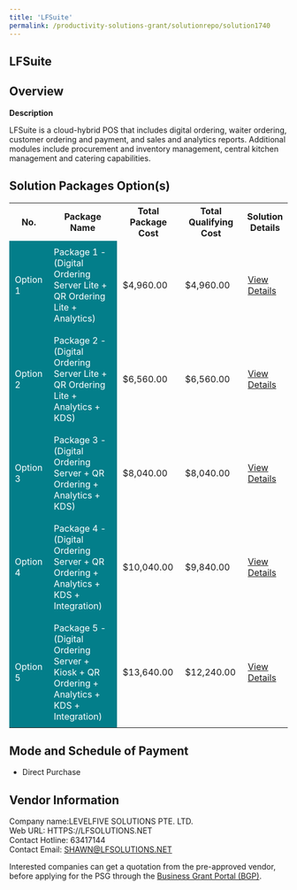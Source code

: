 ```yaml
---
title: 'LFSuite'
permalink: /productivity-solutions-grant/solutionrepo/solution1740
---
```


## LFSuite

## Overview

**Description**

LFSuite is a cloud-hybrid POS that includes digital ordering, waiter ordering, customer ordering and payment, and sales and analytics reports. Additional modules include procurement and inventory management, central kitchen management and catering capabilities.

## Solution Packages Option(s)

<table>
<tr>
<th><b>No.</b></th>
<th><b>Package Name</b></th>
<th><b>Total Package Cost</b></th>
<th><b>Total Qualifying Cost</b></th>
<th><b>Solution Details</b></th>
</tr>
<tr>
<td style='padding: 10px; background-color: #037E8A; color: #FFFFFF;'>Option 1</td>
<td style='padding: 10px; background-color: #037E8A; color: #FFFFFF;'>Package 1 - (Digital Ordering Server Lite + QR Ordering Lite + Analytics)</td>
<td style='padding: 10px;'>$4,960.00</td>
<td style='padding: 10px;'>$4,960.00</td>
<td style='padding: 10px;'><a href='/images/psg/LEVELFIVE_SOLUTIONS_Desensitised_Annex_3_Part1.pdf' target='_blank'>View Details</a></td>
</tr>
<tr>
<td style='padding: 10px; background-color: #037E8A; color: #FFFFFF;'>Option 2</td>
<td style='padding: 10px; background-color: #037E8A; color: #FFFFFF;'> Package 2 - (Digital Ordering Server Lite + QR Ordering Lite + Analytics + KDS)</td>
<td style='padding: 10px;'>$6,560.00</td>
<td style='padding: 10px;'>$6,560.00</td>
<td style='padding: 10px;'><a href='/images/psg/LEVELFIVE_SOLUTIONS_Desensitised_Annex_3_Part2.pdf' target='_blank'>View Details</a></td>
</tr>
<tr>
<td style='padding: 10px; background-color: #037E8A; color: #FFFFFF;'>Option 3</td>
<td style='padding: 10px; background-color: #037E8A; color: #FFFFFF;'>Package 3 - (Digital Ordering Server + QR Ordering + Analytics + KDS)</td>
<td style='padding: 10px;'>$8,040.00</td>
<td style='padding: 10px;'>$8,040.00</td>
<td style='padding: 10px;'><a href='/images/psg/LEVELFIVE_SOLUTIONS_Desensitised_Annex_3_Part3.pdf' target='_blank'>View Details</a></td>
</tr>
<tr>
<td style='padding: 10px; background-color: #037E8A; color: #FFFFFF;'>Option 4</td>
<td style='padding: 10px; background-color: #037E8A; color: #FFFFFF;'>Package 4 - (Digital Ordering Server + QR Ordering + Analytics + KDS + Integration)</td>
<td style='padding: 10px;'>$10,040.00</td>
<td style='padding: 10px;'>$9,840.00</td>
<td style='padding: 10px;'><a href='/images/psg/LEVELFIVE_SOLUTIONS_Desensitised_Annex_3_Part4.pdf' target='_blank'>View Details</a></td>
</tr>
<tr>
<td style='padding: 10px; background-color: #037E8A; color: #FFFFFF;'>Option 5</td>
<td style='padding: 10px; background-color: #037E8A; color: #FFFFFF;'>Package 5 - (Digital Ordering Server + Kiosk + QR Ordering + Analytics + KDS + Integration)</td>
<td style='padding: 10px;'>$13,640.00</td>
<td style='padding: 10px;'>$12,240.00</td>
<td style='padding: 10px;'><a href='/images/psg/LEVELFIVE_SOLUTIONS_Desensitised_Annex_3_Part5.pdf' target='_blank'>View Details</a></td>
</tr>
</table>

## Mode and Schedule of Payment

 - Direct Purchase

## Vendor Information

 Company name:LEVELFIVE SOLUTIONS PTE. LTD.<br>Web URL: HTTPS://LFSOLUTIONS.NET <br>Contact Hotline: 63417144 <br>Contact Email: SHAWN@LFSOLUTIONS.NET 

Interested companies can get a quotation from the pre-approved vendor, before applying for the PSG through the <a href='https://www.businessgrants.gov.sg/' target='_blank' rel='noopener'>Business Grant Portal (BGP)</a>.

<script src="/jquery/resize-tables.js"></script>
